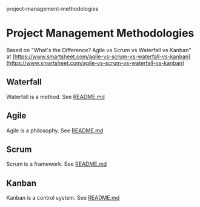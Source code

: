 project-management-methodologies
# Project Management Methodologies

Based on "What's the Difference? Agile vs Scrum vs Waterfall vs Kanban" at [https://www.smartsheet.com/agile-vs-scrum-vs-waterfall-vs-kanban](https://www.smartsheet.com/agile-vs-scrum-vs-waterfall-vs-kanban)

## Waterfall
Waterfall is a method.
See [README.md](https://github.com/willem-vanheemstrasystems/project-management-methodologies/blob/waterfall/master/README.md)

## Agile
Agile is a philosophy.
See [README.md](https://github.com/willem-vanheemstrasystems/project-management-methodologies/blob/master/agile/README.md)

## Scrum
Scrum is a framework.
See [README.md](https://github.com/willem-vanheemstrasystems/project-management-methodologies/blob/master/agile/scrum/README.md)

## Kanban
Kanban is a control system.
See [README.md](https://github.com/willem-vanheemstrasystems/project-management-methodologies/blob/master/agile/kanban/README.md)
